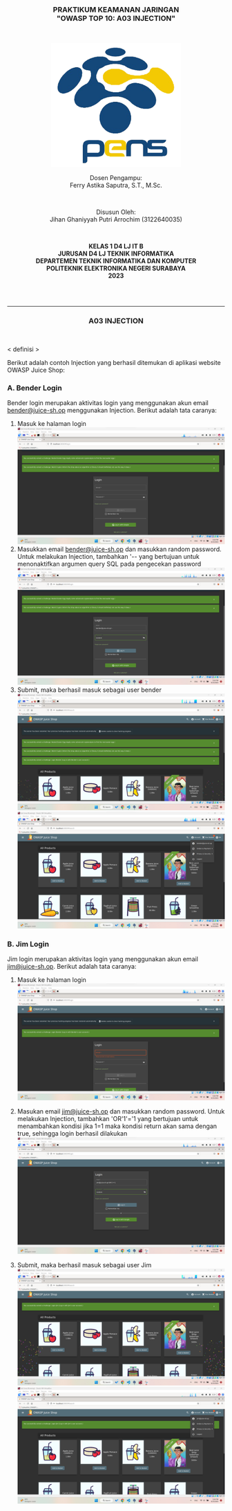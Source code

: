 <div class="cover" align="center">

<h3>
    <b>PRAKTIKUM KEAMANAN JARINGAN</b><br>
    "OWASP TOP 10: A03 INJECTION"
</h3><br>

<img src="../Images/Logo_PENS.png" width="300"><br>

<p>Dosen Pengampu:<br>
Ferry Astika Saputra, S.T., M.Sc.</p> <br>

<p>Disusun Oleh:<br>
Jihan Ghaniyyah Putri Arrochim (3122640035)</p><br>

<p>
    <b>
        KELAS 1 D4 LJ IT B <br>
        JURUSAN D4 LJ TEKNIK INFORMATIKA <br>
        DEPARTEMEN TEKNIK INFORMATIKA DAN KOMPUTER <br> 
        POLITEKNIK ELEKTRONIKA NEGERI SURABAYA <br>
        2023
    </b>
</p>

</div> <br><br>

<div class="isiLaporan">

<hr>

<h3 align="center"> A03 INJECTION </h3> <br>

< definisi >

Berikut adalah contoh Injection yang berhasil ditemukan di aplikasi website OWASP Juice Shop:

### A. Bender Login

Bender login merupakan aktivitas login yang menggunakan akun email bender@juice-sh.op menggunakan Injection. Berikut adalah tata caranya:

1. Masuk ke halaman login
   <img src="../Images/Task 6 - A03 Injection/1.png">
2. Masukkan email bender@juice-sh.op dan masukkan random password. Untuk melakukan Injection, tambahkan '-- yang bertujuan untuk menonaktifkan argumen query SQL pada pengecekan password
   <img src="../Images/Task 6 - A03 Injection/2.png">
3. Submit, maka berhasil masuk sebagai user bender
   <img src="../Images/Task 6 - A03 Injection/3.png">
   <img src="../Images/Task 6 - A03 Injection/8.png">

### B. Jim Login

Jim login merupakan aktivitas login yang menggunakan akun email jim@juice-sh.op. Berikut adalah tata caranya:

1. Masuk ke halaman login
   <img src="../Images/Task 6 - A03 Injection/4.png">

2. Masukan email jim@juice-sh.op dan masukkan random password. Untuk melakukan Injection, tambahkan 'OR'1'='1 yang bertujuan untuk menambahkan kondisi jika 1=1 maka kondisi return akan sama dengan true, sehingga login berhasil dilakukan
   <img src="../Images/Task 6 - A03 Injection/5.png">

3. Submit, maka berhasil masuk sebagai user Jim
   <img src="../Images/Task 6 - A03 Injection/6.png">
   <img src="../Images/Task 6 - A03 Injection/7.png">

</div>
